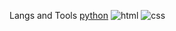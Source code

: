 Langs and Tools [python](https://user-images.githubusercontent.com/102765012/161145293-ecb6f0ec-5137-4e57-b6de-ac4972c2c091.jpg) ![html](https://user-images.githubusercontent.com/102765012/161145396-b4f5662a-852c-45ba-bcb9-413206c25095.jpg) ![css](https://user-images.githubusercontent.com/102765012/161145451-a26d4a5a-000d-4f46-8248-82ec44bc05b1.jpg)


